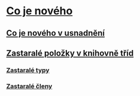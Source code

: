 # [Co je nového](index.md)
## [Co je nového v usnadnění](whats-new-in-accessibility.md) 
## [Zastaralé položky v knihovně tříd](whats-obsolete.md)
### [Zastaralé typy](obsolete-types.md)
### [Zastaralé členy](obsolete-members.md)
